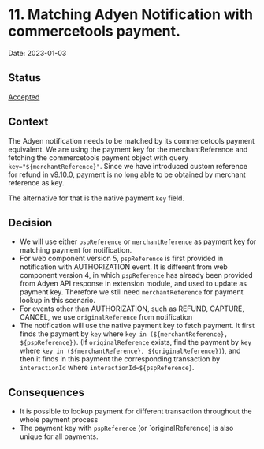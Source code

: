 # 11. Matching Adyen Notification with commercetools payment.

Date: 2023-01-03

## Status

[Accepted](https://github.com/commercetools/commercetools-adyen-integration/pull/1049)

## Context

The Adyen notification needs to be matched by its commercetools payment equivalent.
We are using the payment key for the merchantReference and fetching the commercetools payment object with query `key="${merchantReference}"`.
Since we have introduced custom reference for refund 
in [v9.10.0](https://github.com/commercetools/commercetools-adyen-integration/releases/tag/v9.10.0), payment is no long able to be obtained by merchant reference as key. 

The alternative for that is the native payment `key` field.

## Decision

- We will use either `pspReference` or `merchantReference` as payment key for matching payment for notification.
- For web component version 5, `pspReference` is first provided in notification with AUTHORIZATION event. It is different from web component version 4, in which `pspReference` has already been provided from Adyen API response in extension module, and used to update as payment key. Therefore we still need `merchantReference` for payment lookup in this scenario.
- For events other than AUTHORIZATION, such as REFUND, CAPTURE, CANCEL, we use `originalReference` from notification
- The notification will use the native payment key to fetch payment. It first finds the payment by `key` where `key in (${merchantReference}, ${pspReference})`.
(If `originalReference` exists, find the payment by `key` where `key in (${merchantReference}, ${originalReference})`), and then it finds in this payment the corresponding transaction by `interactionId` where `interactionId=${pspReference}`. 

## Consequences

- It is possible to lookup payment for different transaction throughout the whole payment process
- The payment key with `pspReference` (or `originalReference) is also unique for all payments.
